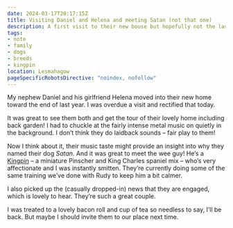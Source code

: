 ```yaml
---
date: 2024-03-17T20:17:15Z
title: Visiting Daniel and Helena and meeting Satan (not that one)
description: A first visit to their new bouse but hopefully not the last
tags:
- note
- family
- dogs
- breeds
- kingpin
location: Lesmahagow
pageSpecificRobotsDirective: "noindex, nofollow"
---
```

My nephew Daniel and his girlfriend Helena moved into their new home toward the end of last year. I was overdue a visit and rectified that today. 

It was great to see them both and get the tour of their lovely home including back garden! I had to chuckle at the fairly intense metal music on quietly in the background. I don’t think they do laidback sounds – fair play to them! 

Now I think about it, their music taste might provide an insight into why they named their dog _Satan_. And it was great to meet the wee guy! He’s a [Kingpin](https://wagwalking.com/breed/king-pin) – a miniature Pinscher and King Charles spaniel mix – who’s very affectionate and I was instantly smitten. They’re currently doing some of the same training we’ve done with Rudy to keep him a bit calmer.

I also picked up the (casually dropped-in) news that they are engaged, which is lovely to hear. They’re such a great couple.

I was treated to a lovely bacon roll and cup of tea so needless to say, I’ll be back. But maybe I should invite them to our place next time. 
